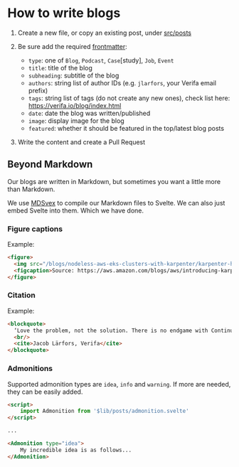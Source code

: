 # How to write blogs

1. Create a new file, or copy an existing post, under [src/posts](../src/posts/)
2. Be sure add the required [frontmatter](https://jekyllrb.com/docs/front-matter/):

    - `type`: one of `Blog`, `Podcast`, `Case`[study], `Job`, `Event`
    - `title`: title of the blog
    - `subheading`: subtitle of the blog
    - `authors`: string list of author IDs (e.g. `jlarfors`, your Verifa email prefix)
    - `tags`: string list of tags (do not create any new ones), check list here: <https://verifa.io/blog/index.html>
    - `date`: date the blog was written/published
    - `image`: display image for the blog
    - `featured`: whether it should be featured in the top/latest blog posts

3. Write the content and create a Pull Request

## Beyond Markdown

Our blogs are written in Markdown, but sometimes you want a little more than Markdown.

We use [MDSvex](https://mdsvex.pngwn.io/) to compile our Markdown files to Svelte.
We can also just embed Svelte into them. Which we have done.

### Figure captions

Example:

```html
<figure>
  <img src="/blogs/nodeless-aws-eks-clusters-with-karpenter/karpenter-how-it-works-diagram.png" alt="karpenter-how-it-works">
  <figcaption>Source: https://aws.amazon.com/blogs/aws/introducing-karpenter-an-open-source-high-performance-kubernetes-cluster-autoscaler/</figcaption>
</figure>
```

### Citation

Example:

```html
<blockquote>
  ‘Love the problem, not the solution. There is no endgame with Continuous Delivery and time is finite.’
  <br/>
  <cite>Jacob Lärfors, Verifa</cite>
</blockquote>
```

### Admonitions

Supported admonition types are `idea`, `info` and `warning`. If more are needed, they can be easily added.

```html
<script>
    import Admonition from '$lib/posts/admonition.svelte'
</script>

...

<Admonition type="idea">
    My incredible idea is as follows...
</Admonition>
```
